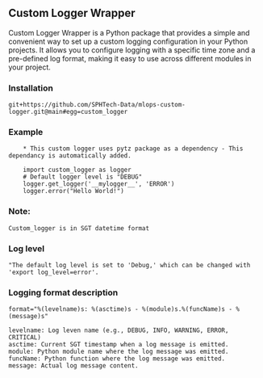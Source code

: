 ## Custom Logger Wrapper

Custom Logger Wrapper is a Python package that provides a simple and convenient way to set up a custom logging configuration in your Python projects. It allows you to configure logging with a specific time zone and a pre-defined log format, making it easy to use across different modules in your project.

### Installation
    git+https://github.com/SPHTech-Data/mlops-custom-logger.git@main#egg=custom_logger
    
### Example
```
    * This custom logger uses pytz package as a dependency - This dependancy is automatically added.

    import custom_logger as logger
    # Default logger level is "DEBUG"
    logger.get_logger('__mylogger__', 'ERROR')
    logger.error("Hello World!")

```

### Note: 
    Custom_logger is in SGT datetime format

### Log level
    "The default log level is set to 'Debug,' which can be changed with 'export log_level=error'.

### Logging format description
    format="%(levelname)s: %(asctime)s - %(module)s.%(funcName)s - %(message)s"

    levelname: Log leven name (e.g., DEBUG, INFO, WARNING, ERROR, CRITICAL)
    asctime: Current SGT timestamp when a log message is emitted.
    module: Python module name where the log message was emitted.
    funcName: Python function where the log message was emitted.
    message: Actual log message content.
